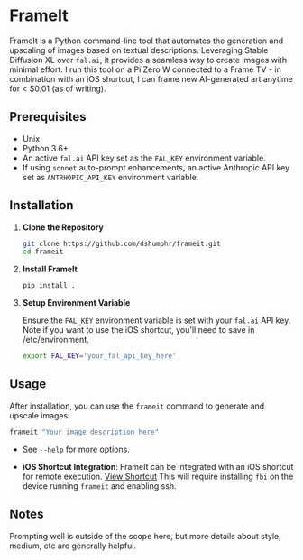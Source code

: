 # FrameIt

FrameIt is a Python command-line tool that automates the generation and upscaling of images based on textual descriptions. Leveraging Stable Diffusion XL over `fal.ai`, it provides a seamless way to create images with minimal effort. I run this tool on a Pi Zero W connected to a Frame TV - in combination with an iOS shortcut, I can frame new AI-generated art anytime for < $0.01 (as of writing).

## Prerequisites

- Unix
- Python 3.6+
- An active `fal.ai` API key set as the `FAL_KEY` environment variable.
- If using `sonnet` auto-prompt enhancements, an active Anthropic API key set as `ANTRHOPIC_API_KEY` environment variable.

## Installation

1. **Clone the Repository**

   ```bash
   git clone https://github.com/dshumphr/frameit.git
   cd frameit
   ```

2. **Install FrameIt**

   ```bash
   pip install .
   ```

3. **Setup Environment Variable**

   Ensure the `FAL_KEY` environment variable is set with your `fal.ai` API key. Note if you want to use the iOS shortcut, you'll need to save in /etc/environment.

   ```bash
   export FAL_KEY='your_fal_api_key_here'
   ```

## Usage

After installation, you can use the `frameit` command to generate and upscale images:

```bash
frameit "Your image description here"
```

- See `--help` for more options.

- **iOS Shortcut Integration**: FrameIt can be integrated with an iOS shortcut for remote execution. [View Shortcut](https://www.icloud.com/shortcuts/4d191b52f6664dbda2a5f9c2533c2575) This will require installing `fbi` on the device running `frameit` and enabling ssh.


## Notes
Prompting well is outside of the scope here, but more details about style, medium, etc are generally helpful.
